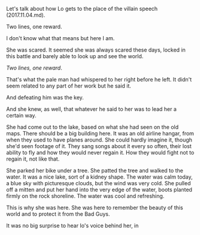 Let's talk about how Lo gets to the place of the villain speech (2017.11.04.md).

Two lines, one reward. 

I don't know what that means but here I am. 

She was scared. It seemed she was always scared these days, locked in this battle and barely able to look up and see the world. 

_Two lines, one reward_. 

That's what the pale man had whispered to her right before he left.  It didn't seem related to any part of her work but he said it. 

And defeating him was the key. 

And she knew, as well, that whatever he said to her was to lead her a certain way.  

She had come out to the lake, based on what she had seen on the old maps.  There should be a big building here.  It was an old airline hangar, from when they used to have planes around.  She could hardly imagine it, though she'd seen footage of it.  They sang songs about it every so often, their lost ability to fly and how they would never regain it. How they would fight not to regain it, not like that.  

She parked her bike under a tree. She patted the tree and walked to the water.  It was a nice lake, sort of a kidney shape.  The water was calm today, a blue sky with picturesque clouds, but the wind was very cold.  She pulled off a mitten and put her hand into the very edge of the water, boots planted firmly on the rock shoreline.  The water was cool and refreshing. 

This is why she was here.  She was here to remember the beauty of this world and to protect it from the Bad Guys.  

It was no big surprise to hear Io's voice behind her, in 

